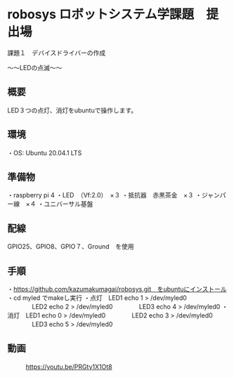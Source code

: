 # robosys ロボットシステム学課題　提出場

課題１　デバイスドライバーの作成

～～LEDの点滅～～

## 概要
LED３つの点灯、消灯をubuntuで操作します。

## 環境
・OS: Ubuntu 20.04.1 LTS

## 準備物
・raspberry pi 4
・LED　（Vf:2.0）　×３
・抵抗器　赤黒茶金　×３
・ジャンパー線　×４
・ユニバーサル基盤
## 配線
GPIO25、GPIO8、GPIO７、Ground　を使用

## 手順
・https://github.com/kazumakumagai/robosys.git　をubuntuにインストール
・cd myled でmakeし実行
・点灯　LED1 echo 1 > /dev/myled0   
　　　　LED2 echo 2 > /dev/myled0 
　　　　LED3 echo 4 > /dev/myled0
・消灯　LED1 echo 0 > /dev/myled0
　　　　LED2 echo 3 > /dev/myled0
　　　　LED3 echo 5 > /dev/myled0
    
## 動画　

　　　https://youtu.be/PRGty1X1Ot8

